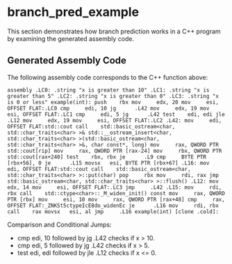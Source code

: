 # branch_pred_example

This section demonstrates how branch prediction works in a C++ program by examining the generated assembly code.

## Generated Assembly Code
The following assembly code corresponds to the C++ function above:

``assembly
.LC0:
        .string "x is greater than 10"
.LC1:
        .string "x is greater than 5"
.LC2:
        .string "x is greater than 0"
.LC3:
        .string "x is 0 or less"
example(int):
        push    rbx
        mov     edx, 20
        mov     esi, OFFSET FLAT:.LC0
        cmp     edi, 10
        jg      .L42
        mov     edx, 19
        mov     esi, OFFSET FLAT:.LC1
        cmp     edi, 5
        jg      .L42
        test    edi, edi
        jle     .L12
        mov     edx, 19
        mov     esi, OFFSET FLAT:.LC2
.L42:
        mov     edi, OFFSET FLAT:std::cout
        call    std::basic_ostream<char, std::char_traits<char> >& std::__ostream_insert<char, std::char_traits<char> >(std::basic_ostream<char, std::char_traits<char> >&, char const*, long)
        mov     rax, QWORD PTR std::cout[rip]
        mov     rax, QWORD PTR [rax-24]
        mov     rbx, QWORD PTR std::cout[rax+240]
        test    rbx, rbx
        je      .L9
        cmp     BYTE PTR [rbx+56], 0
        je      .L15
        movsx   esi, BYTE PTR [rbx+67]
.L16:
        mov     edi, OFFSET FLAT:std::cout
        call    std::basic_ostream<char, std::char_traits<char> >::put(char)
        pop     rbx
        mov     rdi, rax
        jmp     std::basic_ostream<char, std::char_traits<char> >::flush()
.L12:
        mov     edx, 14
        mov     esi, OFFSET FLAT:.LC3
        jmp     .L42
.L15:
        mov     rdi, rbx
        call    std::ctype<char>::_M_widen_init() const
        mov     rax, QWORD PTR [rbx]
        mov     esi, 10
        mov     rax, QWORD PTR [rax+48]
        cmp     rax, OFFSET FLAT:_ZNKSt5ctypeIcE8do_widenEc
        je      .L16
        mov     rdi, rbx
        call    rax
        movsx   esi, al
        jmp     .L16
example(int) [clone .cold]:
``

Comparison and Conditional Jumps:
* cmp edi, 10 followed by jg .L42 checks if x > 10.
* cmp edi, 5 followed by jg .L42 checks if x > 5.
* test edi, edi followed by jle .L12 checks if x <= 0.
